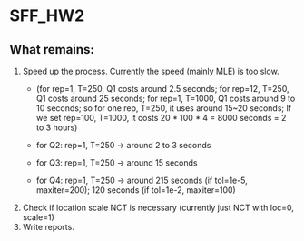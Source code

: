 # SFF_HW2

## What remains:

1. Speed up the process. Currently the speed (mainly MLE) is too slow. 
   - (for rep=1, T=250, Q1 costs around 2.5 seconds; for rep=12, T=250, Q1 costs around 25 seconds; for rep=1, T=1000, Q1 costs around 9 to 10 seconds; so for one rep, T=250, it uses around 15~20 seconds; If we set rep=100, T=1000, it costs 20 * 100 * 4 = 8000 seconds = 2 to 3 hours)
   
   - for Q2: rep=1, T=250 -> around 2 to 3 seconds
   
   - for Q3: rep=1, T=250 -> around 15 seconds
   
   - for Q4: rep=1, T=250 -> around 215 seconds (if tol=1e-5, maxiter=200); 120 seconds (if tol=1e-2, maxiter=100)
2. Check if location scale NCT is necessary (currently just NCT with loc=0, scale=1)
3. Write reports. 